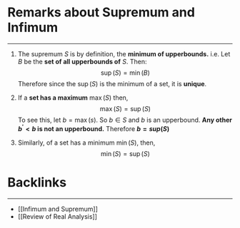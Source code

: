 # Remarks about Supremum and Infimum
---

1. The supremum $S$ is by definition, the **minimum of  upperbounds.** i.e. Let $B$ be the **set of all upperbounds of** $S$. Then:
$$\sup(S) = \min(B)$$
	Therefore since the $\sup(S)$ is the minimum of a set, it is **unique**.

2. If a **set has a maximum** $\max(S)$ then, 
$$\max(S) = \sup(S)$$
To see this, let $b = \max(s)$. So $b \in S$ and $b$ is an upperbound. **Any other $b^{'} < b$ is not an upperbound.** Therefore **$b = sup(S)$** 

4. Similarly, of a set has a minimum $\min(S)$, then,
$$\min(S) = \sup(S)$$

# Backlinks
---
- [[Infimum and Supremum]]
- [[Review of Real Analysis]]